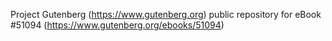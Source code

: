 Project Gutenberg (https://www.gutenberg.org) public repository for
eBook #51094 (https://www.gutenberg.org/ebooks/51094)
